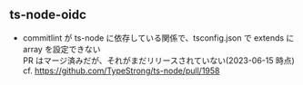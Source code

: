 ## ts-node-oidc

- commitlint が ts-node に依存している関係で、tsconfig.json で extends に array を設定できない  
  PR はマージ済みだが、それがまだリリースされていない(2023-06-15 時点)  
  cf. https://github.com/TypeStrong/ts-node/pull/1958
